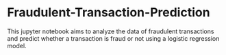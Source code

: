 # Fraudulent-Transaction-Prediction

This jupyter notebook aims to analyze the data of fraudulent transactions and predict whether a transaction is fraud or not using a logistic regression model.

